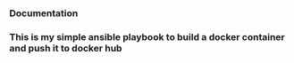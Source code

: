 ### Documentation
### This is my simple ansible playbook to build a docker container and push it to docker hub
